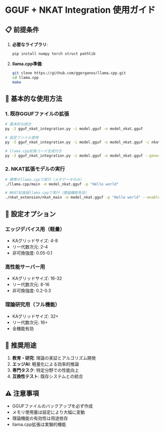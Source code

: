 
# GGUF + NKAT Integration 使用ガイド

## 📋 前提条件

1. **必要なライブラリ**:
   ```bash
   pip install numpy torch struct pathlib
   ```

2. **llama.cpp準備**:
   ```bash
   git clone https://github.com/ggerganov/llama.cpp.git
   cd llama.cpp
   make
   ```

## 🚀 基本的な使用方法

### 1. 既存GGUFファイルの拡張
```bash
# 基本的な統合
py -3 gguf_nkat_integration.py -i model.gguf -o model_nkat.gguf

# 設定ファイル使用
py -3 gguf_nkat_integration.py -i model.gguf -o model_nkat.gguf -c nkat_config.json

# llama.cpp拡張コード生成付き
py -3 gguf_nkat_integration.py -i model.gguf -o model_nkat.gguf --generate-extension
```

### 2. NKAT拡張モデルの実行
```bash
# 標準のllama.cppで実行（メタデータのみ）
./llama.cpp/main -m model_nkat.gguf -p "Hello world"

# NKAT拡張版llama.cppで実行（理論機能有効）
./nkat_extension/nkat_main -m model_nkat.gguf -p "Hello world" --enable-nkat
```

## 🔧 設定オプション

### エッジデバイス用（軽量）
- KAグリッドサイズ: 4-8
- リー代数次元: 2-4
- 非可換強度: 0.05-0.1

### 高性能サーバー用
- KAグリッドサイズ: 16-32
- リー代数次元: 8-16
- 非可換強度: 0.2-0.3

### 理論研究用（フル機能）
- KAグリッドサイズ: 32+
- リー代数次元: 16+
- 全機能有効

## 🎯 推奨用途

1. **教育・研究**: 理論の実証とアルゴリズム開発
2. **エッジAI**: 軽量化による効率的推論
3. **専門タスク**: 特定分野での性能向上
4. **互換性テスト**: 既存システムとの統合

## ⚠️ 注意事項

- GGUFファイルのバックアップを必ず作成
- メモリ使用量は設定により大幅に変動
- 理論機能の有効性は用途依存
- llama.cpp拡張は実験的機能
